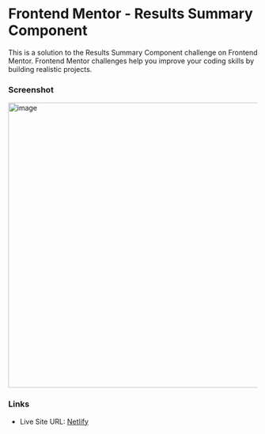 # Frontend Mentor - Results Summary Component

This is a solution to the Results Summary Component challenge on Frontend Mentor.
Frontend Mentor challenges help you improve your coding skills by building realistic projects.

### Screenshot

<img width="577" alt="image" src="https://github.com/gab-holik/Frontend-Mentor/assets/97192580/13b01cc5-2854-45cf-93c2-1d6644e701c4">

### Links

- Live Site URL: [Netlify](https://prismatic-pithivier-f3e49b.netlify.app/)
